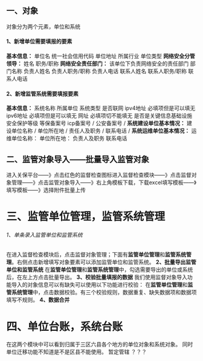 ## 一、对象
对象分为两个元素，单位和系统
#### 1、新增单位需要填报的要素
**基本信息：**
		单位名
		统一社会信用代码
		单位地址
		所属行业
		单位类型
**网络安全分管领导：**
		姓名
		职务/职称
**网络安全责任部门：** 该单位下负责网络安全的责任部门
		部门名称
		负责人姓名
		负责人职务/职称
		负责人电话
		联系人姓名
		联系人职务/职称
		联系人电话
#### 2、新增监管系统需要填报要素
**基本信息：**
		系统名称
		所属单位
		系统类型
		是否联网
		ipv4地址     必填项但是可以填无
		ipv6地址     必填项但是可以填无
		 网址           必填项切不能填无
		是否是关键信息基础设施
		安全保护等级
		等保备案号
		icp备案号  /
		公安备案号 /
**系统建设单位基本情况：**
		建设单位名称 /
		单位所在地 /
		责任人及职务 /
		联系电话 /
**系统运维单位基本情况：**
		运维单位名称：
		单位所在地：
		负责人及职务
		联系电话
## 二、监管对象导入——批量导入监管对象


进入关保平台——》点击红色的监督检查图标进入监督检查模块——》点击监督对象管理——》点击监管对象导入——》右上角模板下载，下载excel填写模板——》填写模板——》选择附件批量上传

# 三、监管单位管理，监管系统管理
###### 1、单条录入监管单位和监管系统
在进入监督检查模块后，点击监督对象管理；下面有**监管单位管理**和**监管系统管理**。右侧点击新增填写对象要素可以添加监管单位和监管系统。
**2、批量导出监管单位和监管系统**
在**监管单位管理**和**监管系统管理**中，勾选需要导出的单位或系统后，在左上方点击批量导出。
**3、校验批量填报的数据**
我们使用监督对象导入功能导入的对象信息可以有缺失可以使用以下功能进行校验：
	在**监管单位管理**和**监管系统管理**中，点击数据校验。有三个校验规则，数据重复、缺失数据项和数据项填写不规则。
**4、数据合并**
# 四、单位台账，系统台账
在这两个模块中可以看到归属于三区六县各个地方的单位对象和系统对象。
同时单位迁移功能不知道是不是区县不能使用。
暂定管辖 ？？？
